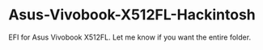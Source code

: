 # Asus-Vivobook-X512FL-Hackintosh
EFI for Asus Vivobook X512FL. 
Let me know if you want the entire folder.
